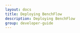 ```yaml
---
layout: docs
title: Deploying BenchFlow
description: Deploying BenchFlow
group: developer-guide
---
```

